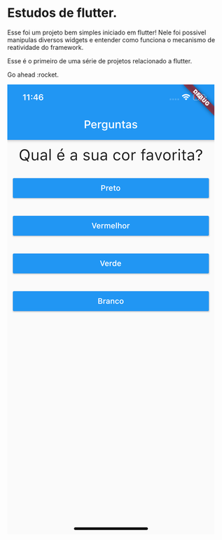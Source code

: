 # Estudos de flutter.

Esse foi um projeto bem simples iniciado em flutter!
Nele foi possivel manipulas diversos widgets e entender como funciona o mecanismo de reatividade do framework.

Esse é o primeiro de uma série de projetos relacionado a flutter. 

Go ahead :rocket.


![Alt text](thumb.png "Title")
